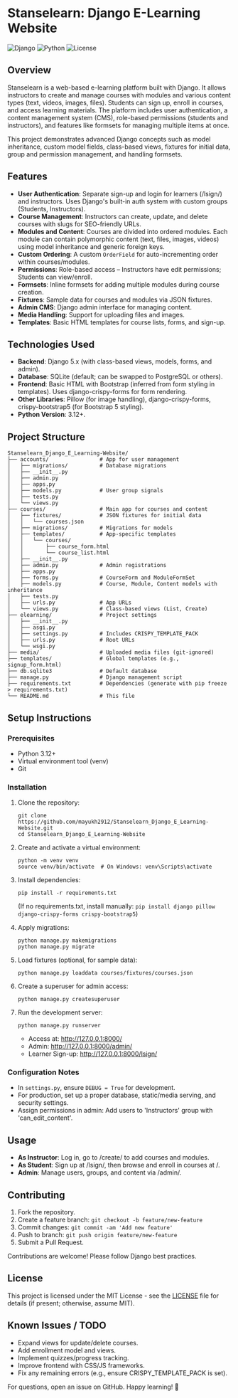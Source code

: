 # Stanselearn: Django E-Learning Website

![Django](https://img.shields.io/badge/Django-5.x-green?style=flat&logo=django)
![Python](https://img.shields.io/badge/Python-3.12-blue?style=flat&logo=python)
![License](https://img.shields.io/badge/License-MIT-yellow?style=flat)

## Overview

Stanselearn is a web-based e-learning platform built with Django. It allows instructors to create and manage courses with modules and various content types (text, videos, images, files). Students can sign up, enroll in courses, and access learning materials. The platform includes user authentication, a content management system (CMS), role-based permissions (students and instructors), and features like formsets for managing multiple items at once.

This project demonstrates advanced Django concepts such as model inheritance, custom model fields, class-based views, fixtures for initial data, group and permission management, and handling formsets.

## Features

- **User Authentication**: Separate sign-up and login for learners (/lsign/) and instructors. Uses Django's built-in auth system with custom groups (Students, Instructors).
- **Course Management**: Instructors can create, update, and delete courses with slugs for SEO-friendly URLs.
- **Modules and Content**: Courses are divided into ordered modules. Each module can contain polymorphic content (text, files, images, videos) using model inheritance and generic foreign keys.
- **Custom Ordering**: A custom `OrderField` for auto-incrementing order within courses/modules.
- **Permissions**: Role-based access – Instructors have edit permissions; Students can view/enroll.
- **Formsets**: Inline formsets for adding multiple modules during course creation.
- **Fixtures**: Sample data for courses and modules via JSON fixtures.
- **Admin CMS**: Django admin interface for managing content.
- **Media Handling**: Support for uploading files and images.
- **Templates**: Basic HTML templates for course lists, forms, and sign-up.

## Technologies Used

- **Backend**: Django 5.x (with class-based views, models, forms, and admin).
- **Database**: SQLite (default; can be swapped to PostgreSQL or others).
- **Frontend**: Basic HTML with Bootstrap (inferred from form styling in templates). Uses django-crispy-forms for form rendering.
- **Other Libraries**: Pillow (for image handling), django-crispy-forms, crispy-bootstrap5 (for Bootstrap 5 styling).
- **Python Version**: 3.12+.

## Project Structure

```
Stanselearn_Django_E_Learning-Website/
├── accounts/                # App for user management
│   ├── migrations/          # Database migrations
│   ├── __init__.py
│   ├── admin.py
│   ├── apps.py
│   ├── models.py            # User group signals
│   ├── tests.py
│   └── views.py
├── courses/                 # Main app for courses and content
│   ├── fixtures/            # JSON fixtures for initial data
│   │   └── courses.json
│   ├── migrations/          # Migrations for models
│   ├── templates/           # App-specific templates
│   │   └── courses/
│   │       ├── course_form.html
│   │       └── course_list.html
│   ├── __init__.py
│   ├── admin.py             # Admin registrations
│   ├── apps.py
│   ├── forms.py             # CourseForm and ModuleFormSet
│   ├── models.py            # Course, Module, Content models with inheritance
│   ├── tests.py
│   ├── urls.py              # App URLs
│   └── views.py             # Class-based views (List, Create)
├── elearning/               # Project settings
│   ├── __init__.py
│   ├── asgi.py
│   ├── settings.py          # Includes CRISPY_TEMPLATE_PACK
│   ├── urls.py              # Root URLs
│   └── wsgi.py
├── media/                   # Uploaded media files (git-ignored)
├── templates/               # Global templates (e.g., signup_form.html)
├── db.sqlite3               # Default database
├── manage.py                # Django management script
├── requirements.txt         # Dependencies (generate with pip freeze > requirements.txt)
└── README.md                # This file
```

## Setup Instructions

### Prerequisites
- Python 3.12+
- Virtual environment tool (venv)
- Git

### Installation
1. Clone the repository:
   ```
   git clone https://github.com/mayukh2912/Stanselearn_Django_E_Learning-Website.git
   cd Stanselearn_Django_E_Learning-Website
   ```

2. Create and activate a virtual environment:
   ```
   python -m venv venv
   source venv/bin/activate  # On Windows: venv\Scripts\activate
   ```

3. Install dependencies:
   ```
   pip install -r requirements.txt
   ```
   (If no requirements.txt, install manually: `pip install django pillow django-crispy-forms crispy-bootstrap5`)

4. Apply migrations:
   ```
   python manage.py makemigrations
   python manage.py migrate
   ```

5. Load fixtures (optional, for sample data):
   ```
   python manage.py loaddata courses/fixtures/courses.json
   ```

6. Create a superuser for admin access:
   ```
   python manage.py createsuperuser
   ```

7. Run the development server:
   ```
   python manage.py runserver
   ```
   - Access at: http://127.0.0.1:8000/
   - Admin: http://127.0.0.1:8000/admin/
   - Learner Sign-up: http://127.0.0.1:8000/lsign/

### Configuration Notes
- In `settings.py`, ensure `DEBUG = True` for development.
- For production, set up a proper database, static/media serving, and security settings.
- Assign permissions in admin: Add users to 'Instructors' group with 'can_edit_content'.

## Usage

- **As Instructor**: Log in, go to /create/ to add courses and modules.
- **As Student**: Sign up at /lsign/, then browse and enroll in courses at /.
- **Admin**: Manage users, groups, and content via /admin/.

## Contributing

1. Fork the repository.
2. Create a feature branch: `git checkout -b feature/new-feature`
3. Commit changes: `git commit -am 'Add new feature'`
4. Push to branch: `git push origin feature/new-feature`
5. Submit a Pull Request.

Contributions are welcome! Please follow Django best practices.

## License

This project is licensed under the MIT License - see the [LICENSE](LICENSE) file for details (if present; otherwise, assume MIT).

## Known Issues / TODO
- Expand views for update/delete courses.
- Add enrollment model and views.
- Implement quizzes/progress tracking.
- Improve frontend with CSS/JS frameworks.
- Fix any remaining errors (e.g., ensure CRISPY_TEMPLATE_PACK is set).

For questions, open an issue on GitHub. Happy learning! 🚀
